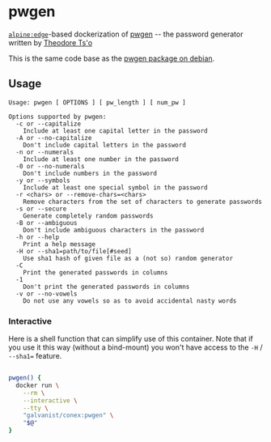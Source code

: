 # pwgen

[`alpine:edge`](https://hub.docker.com/_/alpine/)-based dockerization of [pwgen](https://github.com/tytso/pwgen) -- the password generator written by [Theodore Ts'o](https://github.com/tytso)

This is the same code base as the [pwgen package on debian](https://packages.debian.org/stable/pwgen).

## Usage

```
Usage: pwgen [ OPTIONS ] [ pw_length ] [ num_pw ]

Options supported by pwgen:
  -c or --capitalize
	Include at least one capital letter in the password
  -A or --no-capitalize
	Don't include capital letters in the password
  -n or --numerals
	Include at least one number in the password
  -0 or --no-numerals
	Don't include numbers in the password
  -y or --symbols
	Include at least one special symbol in the password
  -r <chars> or --remove-chars=<chars>
	Remove characters from the set of characters to generate passwords
  -s or --secure
	Generate completely random passwords
  -B or --ambiguous
	Don't include ambiguous characters in the password
  -h or --help
	Print a help message
  -H or --sha1=path/to/file[#seed]
	Use sha1 hash of given file as a (not so) random generator
  -C
	Print the generated passwords in columns
  -1
	Don't print the generated passwords in columns
  -v or --no-vowels
	Do not use any vowels so as to avoid accidental nasty words
```

### Interactive

Here is a shell function that can simplify use of this container. Note that if you use it this way (without a bind-mount) you won't have access to the `-H` / `--sha1=` feature.

```sh

pwgen() {
  docker run \
    --rm \
    --interactive \
    --tty \
    "galvanist/conex:pwgen" \
    "$@"
}

```
